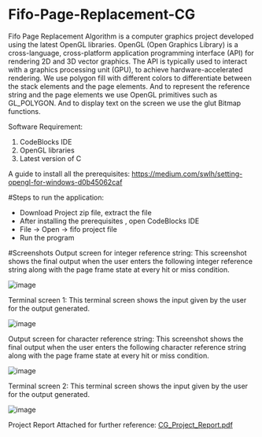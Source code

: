# Fifo-Page-Replacement-CG

Fifo Page Replacement Algorithm is a computer graphics project developed using the latest OpenGL libraries. OpenGL (Open Graphics Library) is a cross-language, cross-platform application programming interface (API) for rendering 2D and 3D vector graphics. The API is typically used to interact with a graphics processing unit (GPU), to achieve hardware-accelerated rendering.
We use polygon fill with different colors to differentiate between the stack elements and the page elements. And to represent the reference string and the page elements we use OpenGL primitives such as GL_POLYGON. And to display text on the screen we use the glut Bitmap functions.

Software Requirement: 
1. CodeBlocks IDE 
2. OpenGL libraries 
3. Latest version of C

A guide to install all the prerequisites:
https://medium.com/swlh/setting-opengl-for-windows-d0b45062caf

#Steps to run the application:
- Download Project zip file, extract the file
- After installing the prerequisites , open CodeBlocks IDE
- File -> Open -> fifo project file
- Run the program

#Screenshots
Output screen for integer reference string:
This screenshot shows the final output when the user enters the following integer reference string along with the page frame state at every hit or miss condition.

![image](https://user-images.githubusercontent.com/69753061/186009556-83080b87-0f68-4d3c-bc0f-8fd4c9ee3908.png)

Terminal screen 1:
This terminal screen shows the input given by the user for the output generated.

![image](https://user-images.githubusercontent.com/69753061/186009591-724b56c3-a479-4d76-8b6a-51b38ba32be8.png)

Output screen for character reference string:
This screenshot shows the final output when the user enters the following character reference string along with the page frame state at every hit or miss condition.

![image](https://user-images.githubusercontent.com/69753061/186009618-fbdb6909-7edd-4053-a91c-66688f54fde9.png)

Terminal screen 2:
This terminal screen shows the input given by the user for the output generated.

![image](https://user-images.githubusercontent.com/69753061/186009649-ce4ffec1-c44f-412c-8fc3-2c6933fe38cb.png)


Project Report Attached for further reference:
[CG_Project_Report.pdf](https://github.com/luqmaan11/Fifo-Page-Replacement-CG/files/9397359/CG_Project_Report.pdf)
